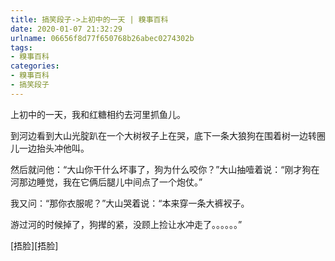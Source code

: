 ```yaml
---
title: 搞笑段子->上初中的一天 | 糗事百科
date: 2020-01-07 21:32:29
urlname: 06656f8d77f650768b26abec0274302b
tags: 
- 糗事百科
categories:
- 糗事百科
- 搞笑段子
---
```

上初中的一天，我和红糖相约去河里抓鱼儿。

到河边看到大山光腚趴在一个大树衩子上在哭，底下一条大狼狗在围着树一边转圈儿一边抬头冲他叫。

然后就问他：“大山你干什么坏事了，狗为什么咬你？”大山抽噎着说：“刚才狗在河那边睡觉，我在它俩后腿儿中间点了一个炮仗。”

我又问：“那你衣服呢？”大山哭着说：“本来穿一条大裤衩子。

游过河的时候掉了，狗撵的紧，没顾上捡让水冲走了。。。。。。”

[捂脸][捂脸]


